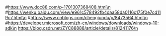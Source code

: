 #https://www.doc88.com/p-1701307368408.html\n
#https://wenku.baidu.com/view/e961c578492fb4daa58da0116c175f0e7cd119c7.html\n
#https://www.cnblogs.com/chengjundu/p/8473564.html\n
#https://developer.microsoft.com/zh-cn/windows/downloads/windows-10-sdk\n
https://blog.csdn.net/ZYC88888/article/details/81241176\n
